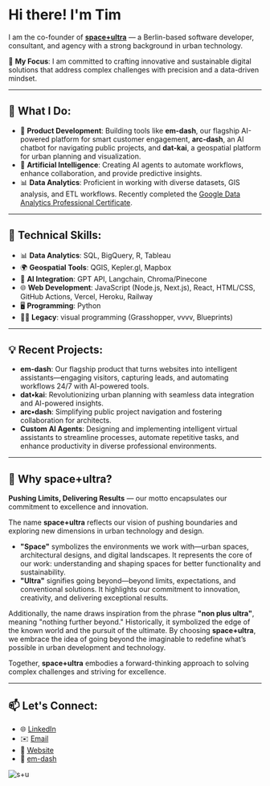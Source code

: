 # Hi there! I'm Tim

I am the co-founder of **[space+ultra](https://spaceplusultra.com)** — a Berlin-based software developer, consultant, and agency with a strong background in urban technology.

🌟 **My Focus**: I am committed to crafting innovative and sustainable digital solutions that address complex challenges with precision and a data-driven mindset.

---

## 💼 What I Do:
- 🚀 **Product Development**:  Building tools like **em-dash**, our flagship AI-powered platform for smart customer engagement, **arc-dash**, an AI chatbot for navigating public projects, and **dat-kai**, a geospatial platform for urban planning and visualization.
- 🤖 **Artificial Intelligence**:  Creating AI agents to automate workflows, enhance collaboration, and provide predictive insights.
- 📊 **Data Analytics**:  Proficient in working with diverse datasets, GIS analysis, and ETL workflows. Recently completed the [Google Data Analytics Professional Certificate](https://www.coursera.org/professional-certificates/google-data-analytics).

---

## 🚀 Technical Skills:
- 📊 **Data Analytics**:  SQL, BigQuery, R, Tableau
- 🌍 **Geospatial Tools**:  QGIS, Kepler.gl, Mapbox
- 🤖 **AI Integration**:  GPT API, Langchain, Chroma/Pinecone
- 🌐 **Web Development**:  JavaScript (Node.js, Next.js), React, HTML/CSS, GitHub Actions, Vercel, Heroku, Railway
- 🖥️ **Programming**:  Python
- 🧑‍💻 **Legacy**: visual programming (Grasshopper, vvvv, Blueprints)


---

## 💡 Recent Projects:
- **em-dash**: Our flagship product that turns websites into intelligent assistants—engaging visitors, capturing leads, and automating workflows 24/7 with AI-powered tools.
- **dat•kai**: Revolutionizing urban planning with seamless data integration and AI-powered insights.
- **arc•dash**: Simplifying public project navigation and fostering collaboration for architects.
- **Custom AI Agents**: Designing and implementing intelligent virtual assistants to streamline processes, automate repetitive tasks, and enhance productivity in diverse professional environments.


---

## 🌌 Why **space+ultra**?

**Pushing Limits, Delivering Results** — our motto encapsulates our commitment to excellence and innovation.

The name **space+ultra** reflects our vision of pushing boundaries and exploring new dimensions in urban technology and design.

- **"Space"** symbolizes the environments we work with—urban spaces, architectural designs, and digital landscapes. It represents the core of our work: understanding and shaping spaces for better functionality and sustainability.  
- **"Ultra"** signifies going beyond—beyond limits, expectations, and conventional solutions. It highlights our commitment to innovation, creativity, and delivering exceptional results.  

Additionally, the name draws inspiration from the phrase **"non plus ultra"**, meaning "nothing further beyond." Historically, it symbolized the edge of the known world and the pursuit of the ultimate. By choosing **space+ultra**, we embrace the idea of going beyond the imaginable to redefine what’s possible in urban development and technology.

Together, **space+ultra** embodies a forward-thinking approach to solving complex challenges and striving for excellence.

---

## 📫 Let's Connect:
- 🌐 [LinkedIn](https://www.linkedin.com/in/ttsch)  
- ✉️ [Email](mailto:info@spaceplusultra.com)
- 🔗 [Website](https://spaceplusultra.com)
- 📝 [em-dash](https://spaceplusultra.com/em-dash)


![s+u](https://github.com/spaceplusultra/website/blob/main/assets/tim_spu.jpg?raw=true)
